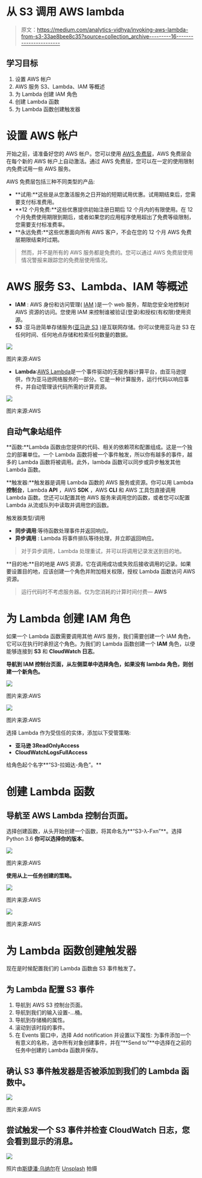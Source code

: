 # 从 S3 调用 AWS lambda

> 原文：<https://medium.com/analytics-vidhya/invoking-aws-lambda-from-s3-33ae8bee8c35?source=collection_archive---------16----------------------->

## 学习目标

1.  设置 AWS 帐户
2.  AWS 服务 S3、Lambda、IAM 等概述
3.  为 Lambda 创建 IAM 角色
4.  创建 Lambda 函数
5.  为 Lambda 函数创建触发器

# 设置 AWS 帐户

开始之前，请准备好您的 AWS 帐户。您可以使用 [AWS 免费层](https://aws.amazon.com/free/?all-free-tier.sort-by=item.additionalFields.SortRank&all-free-tier.sort-order=asc)，AWS 免费层会在每个新的 AWS 帐户上自动激活。通过 AWS 免费层，您可以在一定的使用限制内免费试用一些 AWS 服务。

AWS 免费层包括三种不同类型的产品:

*   **试用:**这些是从您激活服务之日开始的短期试用优惠。试用期结束后，您需要支付标准费用。
*   **12 个月免费:**这些优惠提供初始注册日期后 12 个月内的有限使用。在 12 个月免费使用期限到期后，或者如果您的应用程序使用超出了免费等级限制，您需要支付标准费率。
*   **永远免费:**这些优惠面向所有 AWS 客户，不会在您的 12 个月 AWS 免费层期限结束时过期。

> 然而，并不是所有的 AWS 服务都是免费的。您可以通过 AWS 免费层使用情况警报来跟踪您的免费层使用情况。

# AWS 服务 S3、Lambda、IAM 等概述

*   **IAM** : AWS 身份和访问管理( [IAM](https://docs.aws.amazon.com/IAM/latest/UserGuide/introduction.html) )是一个 web 服务，帮助您安全地控制对 AWS 资源的访问。您使用 IAM 来控制谁被验证(登录)和授权(有权限)使用资源。
*   **S3** :亚马逊简单存储服务([亚马逊 S3](https://aws.amazon.com/s3/) )是互联网存储。你可以使用亚马逊 S3 在任何时间、任何地点存储和检索任何数量的数据。

![](img/3c842939aa91da969b81277abd7da34b.png)

图片来源:AWS

*   **Lambda**:[AWS Lambda](https://docs.aws.amazon.com/lambda/latest/dg/welcome.html)是一个事件驱动的无服务器计算平台，由亚马逊提供，作为亚马逊网络服务的一部分。它是一种计算服务，运行代码以响应事件，并自动管理该代码所需的计算资源。

![](img/dc39389105c0078359eccf00f7aae45c.png)

图片来源:AWS

## **自动气象站组件**

**函数:**Lambda 函数由您提供的代码、相关的依赖项和配置组成。这是一个独立的部署单位。一个 Lambda 函数将被一个事件触发，所以你有越多的事件，越多的 Lambda 函数将被调用。此外，lambda 函数可以同步或异步触发其他 Lambda 函数。

**触发器:**触发器是调用 Lambda 函数的 AWS 服务或资源。你可以用 Lambda **控制台**，Lambda **API** ，AWS **SDK** ，AWS **CLI** 和 AWS 工具包直接调用 Lambda 函数。您还可以配置其他 AWS 服务来调用您的函数，或者您可以配置 Lambda 从流或队列中读取并调用您的函数。

触发器类型/调用

*   **同步调用**:等待函数处理事件并返回响应。
*   **异步调用** : Lambda 将事件排队等待处理，并立即返回响应。

> 对于异步调用，Lambda 处理重试，并可以将调用记录发送到目的地。

**目的地:**目的地是 AWS 资源，它在调用成功或失败后接收调用的记录。如果要设置目的地，应该创建一个角色并附加相关权限，授权 Lambda 函数访问 AWS 资源。

> 运行代码时不考虑服务器。仅为您消耗的计算时间付费— **AWS**

# 为 Lambda 创建 IAM 角色

如果一个 Lambda 函数需要调用其他 AWS 服务，我们需要创建一个 IAM 角色，它可以在执行时承担这个角色。为我们的 Lambda 函数创建一个 **IAM** 角色，以便能够连接到 **S3** 和 **CloudWatch 日志**。

**导航到 IAM 控制台页面，从左侧菜单中选择角色，如果没有 lambda 角色，则创建一个新角色。**

![](img/be70263f91932066fb8e8a36d60186d3.png)

图片来源:AWS

![](img/d5951936811239de1d7fa5c1912c192c.png)

图片来源:AWS

选择 Lambda 作为受信任的实体，添加以下受管策略:

*   **亚马逊 3ReadOnlyAccess**
*   **CloudWatchLogsFullAccess**

给角色起个名字**“S3-拉姆达-角色”。**

# 创建 Lambda 函数

## **导航至 AWS Lambda 控制台页面。**

选择创建函数，从头开始创建一个函数，将其命名为**“S3-λ-Fxn”**。选择 Python 3.6 **你可以选择你的版本**。

![](img/2283bd734d775a023a992b27ec78e7f5.png)

图片来源:AWS

**使用从上一任务创建的策略。**

![](img/e74fa12dd962fe4e9ee14fd8140d2abb.png)

图片来源:AWS

![](img/a001c2730bf11354e7e3115464419a16.png)

图片来源:AWS

# 为 Lambda 函数创建触发器

现在是时候配置我们的 Lambda 函数由 S3 事件触发了。

## 为 Lambda 配置 S3 事件

1.  导航到 AWS S3 控制台页面。
2.  导航到我们的输入设置-…桶。
3.  导航到存储桶的属性。
4.  滚动到该时段的事件。
5.  在 Events 窗口中，选择 Add notification 并设置以下属性:
    为事件添加一个有意义的名称，选中所有对象创建事件，并在“**Send to”**中选择在之前的任务中创建的 Lambda 函数并保存。

## 确认 S3 事件触发器是否被添加到我们的 Lambda 函数中。

![](img/631bf0e645d46f24afca466e90020ed6.png)

图片来源:AWS

## 尝试触发一个 S3 事件并检查 CloudWatch 日志，您会看到显示的消息。

![](img/3a9734a07a8cd48efd0219b4e03539e1.png)

照片由[斯捷潘·乌纳尔](https://unsplash.com/@semisunar?utm_source=medium&utm_medium=referral)在 [Unsplash](https://unsplash.com?utm_source=medium&utm_medium=referral) 拍摄